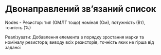 # Двонаправлений зв’язаний список
Nodes - Резистор:
тип (ОМЛТ тощо)
номінал (Ом),
потужність (Вт),
точність (%)

Реалізувати:
Добавлення елемента в порядку зростання марки та номіналу резистора;
виводу всіх резисторів, точність яких не гірша від заданої 

